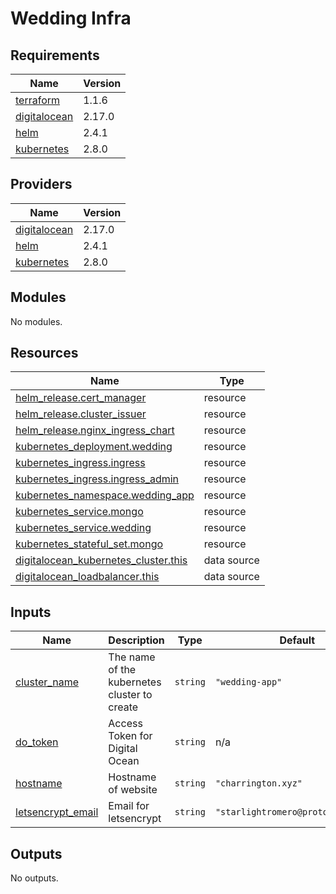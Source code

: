 # Wedding Infra

<!-- BEGINNING OF PRE-COMMIT-TERRAFORM DOCS HOOK -->
## Requirements

| Name | Version |
|------|---------|
| <a name="requirement_terraform"></a> [terraform](#requirement\_terraform) | 1.1.6 |
| <a name="requirement_digitalocean"></a> [digitalocean](#requirement\_digitalocean) | 2.17.0 |
| <a name="requirement_helm"></a> [helm](#requirement\_helm) | 2.4.1 |
| <a name="requirement_kubernetes"></a> [kubernetes](#requirement\_kubernetes) | 2.8.0 |

## Providers

| Name | Version |
|------|---------|
| <a name="provider_digitalocean"></a> [digitalocean](#provider\_digitalocean) | 2.17.0 |
| <a name="provider_helm"></a> [helm](#provider\_helm) | 2.4.1 |
| <a name="provider_kubernetes"></a> [kubernetes](#provider\_kubernetes) | 2.8.0 |

## Modules

No modules.

## Resources

| Name | Type |
|------|------|
| [helm_release.cert_manager](https://registry.terraform.io/providers/hashicorp/helm/2.4.1/docs/resources/release) | resource |
| [helm_release.cluster_issuer](https://registry.terraform.io/providers/hashicorp/helm/2.4.1/docs/resources/release) | resource |
| [helm_release.nginx_ingress_chart](https://registry.terraform.io/providers/hashicorp/helm/2.4.1/docs/resources/release) | resource |
| [kubernetes_deployment.wedding](https://registry.terraform.io/providers/hashicorp/kubernetes/2.8.0/docs/resources/deployment) | resource |
| [kubernetes_ingress.ingress](https://registry.terraform.io/providers/hashicorp/kubernetes/2.8.0/docs/resources/ingress) | resource |
| [kubernetes_ingress.ingress_admin](https://registry.terraform.io/providers/hashicorp/kubernetes/2.8.0/docs/resources/ingress) | resource |
| [kubernetes_namespace.wedding_app](https://registry.terraform.io/providers/hashicorp/kubernetes/2.8.0/docs/resources/namespace) | resource |
| [kubernetes_service.mongo](https://registry.terraform.io/providers/hashicorp/kubernetes/2.8.0/docs/resources/service) | resource |
| [kubernetes_service.wedding](https://registry.terraform.io/providers/hashicorp/kubernetes/2.8.0/docs/resources/service) | resource |
| [kubernetes_stateful_set.mongo](https://registry.terraform.io/providers/hashicorp/kubernetes/2.8.0/docs/resources/stateful_set) | resource |
| [digitalocean_kubernetes_cluster.this](https://registry.terraform.io/providers/digitalocean/digitalocean/2.17.0/docs/data-sources/kubernetes_cluster) | data source |
| [digitalocean_loadbalancer.this](https://registry.terraform.io/providers/digitalocean/digitalocean/2.17.0/docs/data-sources/loadbalancer) | data source |

## Inputs

| Name | Description | Type | Default | Required |
|------|-------------|------|---------|:--------:|
| <a name="input_cluster_name"></a> [cluster\_name](#input\_cluster\_name) | The name of the kubernetes cluster to create | `string` | `"wedding-app"` | no |
| <a name="input_do_token"></a> [do\_token](#input\_do\_token) | Access Token for Digital Ocean | `string` | n/a | yes |
| <a name="input_hostname"></a> [hostname](#input\_hostname) | Hostname of website | `string` | `"charrington.xyz"` | no |
| <a name="input_letsencrypt_email"></a> [letsencrypt\_email](#input\_letsencrypt\_email) | Email for letsencrypt | `string` | `"starlightromero@protonmail.com"` | no |

## Outputs

No outputs.
<!-- END OF PRE-COMMIT-TERRAFORM DOCS HOOK -->
